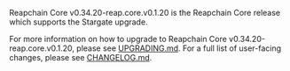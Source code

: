 Reapchain Core v0.34.20-reap.core.v0.1.20 is the Reapchain Core release which supports the Stargate upgrade.

For more information on how to upgrade to Reapchain Core v0.34.20-reap.core.v0.1.20, please see [UPGRADING.md](https://github.com/reapchain/reapchain-core/blob/release/v0.34.20-reap.core.v0.1.20/UPGRADING.md).
For a full list of user-facing changes, please see [CHANGELOG.md](https://github.com/reapchain/reapchain-core/blob/release/v0.34.20-reap.core.v0.1.20/CHANGELOG.md).
